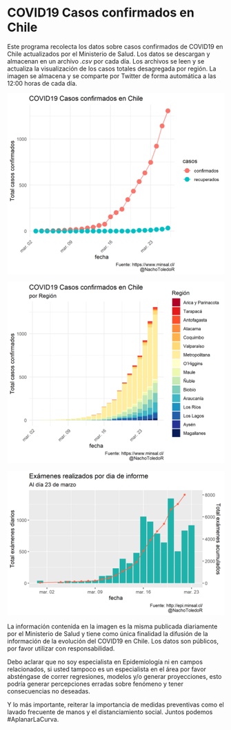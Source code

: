 # COVID19 Casos confirmados en Chile

Este programa recolecta los datos sobre casos confirmados de COVID19 en Chile actualizados por el Ministerio de Salud. Los datos se descargan y almacenan en un archivo *.csv* por cada día. Los archivos se leen y se actualiza la visualización de los casos totales desagregada por región. La imagen se almacena y se comparte por Twitter de forma automática a las 12:00 horas de cada día.

![](figs/covid19_chile_2020-03-26_1.png)

![](figs/covid19_chile_2020-03-26_2.png)

![](figs/covid19_chile_2020-03-26_test.png)

La información contenida en la imagen es la misma publicada diariamente por el Ministerio de Salud y tiene como única finalidad la difusión de la información de la evolución del COVID19 en Chile. Los datos son públicos, por favor utilizar con responsabilidad.

Debo aclarar que no soy especialista en Epidemiología ni en campos relacionados, si usted tampoco es un especialista en el área por favor absténgase de correr regresiones, modelos y/o generar proyecciones, esto podría generar percepciones erradas sobre fenómeno y tener consecuencias no deseadas. 

Y lo más importante, reiterar la importancia de medidas preventivas como el lavado frecuente de manos y el distanciamiento social. Juntos podemos #AplanarLaCurva.
